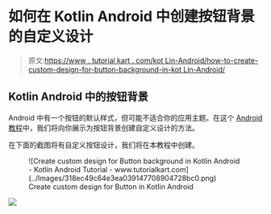 # 如何在 Kotlin Android 中创建按钮背景的自定义设计

> 原文:[https://www . tutorial kart . com/kot Lin-Android/how-to-create-custom-design-for-button-background-in-kot Lin-Android/](https://www.tutorialkart.com/kotlin-android/how-to-create-custom-design-for-button-background-in-kotlin-android/)

## Kotlin Android 中的按钮背景

Android 中有一个按钮的默认样式，但可能不适合你的应用主题。在这个 [Android 教程](https://www.tutorialkart.com/kotlin-android-tutorial/)中，我们将向你展示为按钮背景创建自定义设计的方法。

在下面的截图将有自定义按钮设计，我们将在本教程中创建。

<figure class="aligncenter">![Create custom design for Button background in Kotlin Android - Kotlin Android Tutorial - www.tutorialkart.com](../Images/318ec49c64e3ea039147708904728bc0.png)

<figcaption>Create custom design for Button in Kotlin Android</figcaption>

</figure>

[![](../Images/925da31b32d6bc3827932f6c8afb11bb.png)](https://www.tutorialkart.com/)